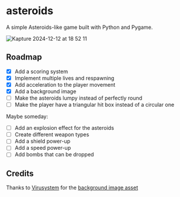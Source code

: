 # asteroids

A simple Asteroids-like game built with Python and Pygame.

![Kapture 2024-12-12 at 18 52 11](https://github.com/user-attachments/assets/630d5eda-0c10-430b-90ef-2e80b7eaaa21)


## Roadmap

- [x] Add a scoring system
- [x] Implement multiple lives and respawning
- [x] Add acceleration to the player movement
- [x] Add a background image
- [ ] Make the asteroids lumpy instead of perfectly round
- [ ] Make the player have a triangular hit box instead of a circular one

Maybe someday:

- [ ] Add an explosion effect for the asteroids
- [ ] Create different weapon types
- [ ] Add a shield power-up
- [ ] Add a speed power-up
- [ ] Add bombs that can be dropped

## Credits

Thanks to [Virusystem](https://virusystem.itch.io/) for the [background image asset](https://virusystem.itch.io/background-space)
